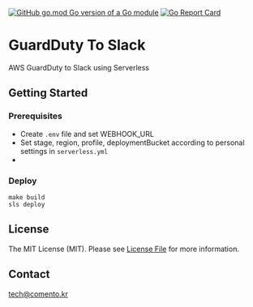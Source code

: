 [![GitHub go.mod Go version of a Go module](https://img.shields.io/github/go-mod/go-version/comento/guardduty-to-slack.svg)](https://github.com/comento/guardduty-to-slack)
[![Go Report Card](https://goreportcard.com/badge/github.com/comento/guardduty-to-slack)](https://goreportcard.com/report/github.com/comento/guardduty-to-slack)

# GuardDuty To Slack

AWS GuardDuty to Slack using Serverless

## Getting Started

### Prerequisites

* Create `.env` file and set WEBHOOK_URL
* Set stage, region, profile, deploymentBucket according to personal settings in `serverless.yml`
* 

### Deploy

```
make build
sls deploy
```

## License

The MIT License (MIT). Please see [License File](LICENSE.md) for more information.

## Contact

tech@comento.kr


